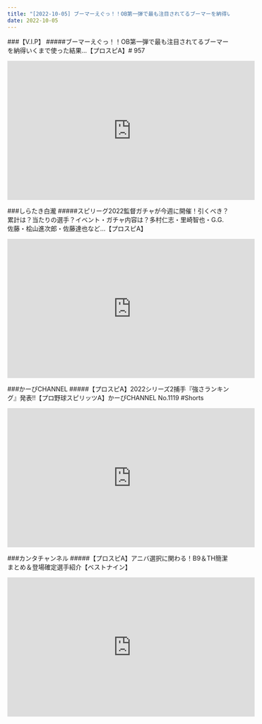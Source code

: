 ```yaml
---
title: "[2022-10-05] ブーマーえぐっ！！OB第一弾で最も注目されてるブーマーを納得いくまで使った結果...【プロスピA】# 957 他"
date: 2022-10-05
---
```

###【V.I.P】
#####ブーマーえぐっ！！OB第一弾で最も注目されてるブーマーを納得いくまで使った結果...【プロスピA】# 957
<iframe width="560" height="315" src="https://www.youtube.com/embed/MgamFdWAjpA" frameborder="0" allow="accelerometer; autoplay; clipboard-write; encrypted-media; gyroscope; picture-in-picture" allowfullscreen></iframe>

###しらたき白瀧
#####スピリーグ2022監督ガチャが今週に開催！引くべき？累計は？当たりの選手？イベント・ガチャ内容は？多村仁志・里崎智也・G.G.佐藤・桧山進次郎・佐藤達也など…【プロスピA】
<iframe width="560" height="315" src="https://www.youtube.com/embed/cyurF0B3oCk" frameborder="0" allow="accelerometer; autoplay; clipboard-write; encrypted-media; gyroscope; picture-in-picture" allowfullscreen></iframe>

###かーぴCHANNEL
#####【プロスピA】2022シリーズ2捕手『強さランキング』発表!!【プロ野球スピリッツA】かーぴCHANNEL No.1119 #Shorts
<iframe width="560" height="315" src="https://www.youtube.com/embed/vqXKtHtLadw" frameborder="0" allow="accelerometer; autoplay; clipboard-write; encrypted-media; gyroscope; picture-in-picture" allowfullscreen></iframe>

###カンタチャンネル
#####【プロスピA】アニバ選択に関わる！B9＆TH簡潔まとめ＆登場確定選手紹介【ベストナイン】
<iframe width="560" height="315" src="https://www.youtube.com/embed/17UH7SQqy6k" frameborder="0" allow="accelerometer; autoplay; clipboard-write; encrypted-media; gyroscope; picture-in-picture" allowfullscreen></iframe>

